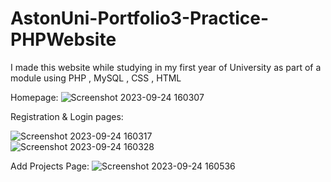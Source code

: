 # AstonUni-Portfolio3-Practice-PHPWebsite
I made this website while studying in my first year of University as part of a module using PHP , MySQL , CSS , HTML

Homepage:
![Screenshot 2023-09-24 160307](https://github.com/Bassit-code/AstonUni-Portfolio3-Practice-PHPWebsite/assets/126348778/8df21bb9-714b-47cf-92fa-3adea82dd479)

Registration & Login pages:                                                                                                                                                

![Screenshot 2023-09-24 160317](https://github.com/Bassit-code/AstonUni-Portfolio3-Practice-PHPWebsite/assets/126348778/71f77e9b-cbfe-40f8-b5d1-d91772c1cde7)       
![Screenshot 2023-09-24 160328](https://github.com/Bassit-code/AstonUni-Portfolio3-Practice-PHPWebsite/assets/126348778/02ce48a9-8264-4326-9890-5a8fc8dd7a9d)

Add Projects Page:
![Screenshot 2023-09-24 160536](https://github.com/Bassit-code/AstonUni-Portfolio3-Practice-PHPWebsite/assets/126348778/60dd39fb-0b08-4520-99f9-8195ee0a6a20)
